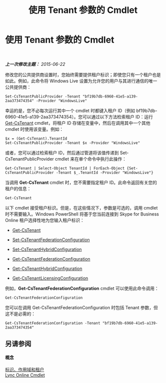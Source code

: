 ﻿---
title: 使用 Tenant 参数的 Cmdlet
TOCTitle: 使用 Tenant 参数的 Cmdlet
ms:assetid: e7fe7c12-fbe0-49c1-9e8c-eef6958f27d0
ms:mtpsurl: https://technet.microsoft.com/zh-cn/library/Dn362850(v=OCS.15)
ms:contentKeyID: 56271213
ms.date: 06/02/2017
mtps_version: v=OCS.15
ms.translationtype: HT
---

# 使用 Tenant 参数的 Cmdlet

 

_**上一次修改主题：** 2015-06-22_

修改您的公共提供商设置时，您始终需要提供租户标识；即使您只有一个租户也是如此。例如，此命令将 Windows Live 设置为允许您的用户与其进行通信的唯一公共提供商：

    Set-CsTenantPublicProvider -Tenant "bf19b7db-6960-41e5-a139-2aa373474354" -Provider "WindowsLive"

幸运的是，您不必每次运行其中一个 cmdlet 时都键入租户 ID（例如 bf19b7db-6960-41e5-a139-2aa373474354）。您可以通过以下方法检索租户 ID：运行 [Get-CsTenant](https://docs.microsoft.com/en-us/powershell/module/skype/Get-CsTenant) cmdlet，将租户 ID 存储在变量中，然后在调用其中一个其他 cmdlet 时使用该变量。例如：

    $x = (Get-CsTenant).TenantId
    Set-CsTenantPublicProvider -Tenant $x -Provider "WindowsLive"

或者，您可以通过检索租户 ID，然后通过管道将该值传递到 Set-CsTenantPublicProvider cmdlet 来在单个命令中执行此操作：

    Get-CsTenant | Select-Object TenantId | ForEach-Object {Set-CsTenantPublicProvider -Tenant $_.TenantId -Provider "WindowsLive"}

当调用 **Get-CsTenant** cmdlet 时，您不需要指定租户 ID。此命令返回有关您的租户的信息：

    Get-CsTenant

以下 cmdlet 接受租户标识。但是，在这些情况下，参数是可选的，调用 cmdlet 时不需要输入。Windows PowerShell 将基于您当前连接到 Skype for Business Online 租户选择性地为您输入租户标识：

  - [Get-CsTenant](https://docs.microsoft.com/en-us/powershell/module/skype/Get-CsTenant)

  - [Set-CsTenantFederationConfiguration](https://docs.microsoft.com/powershell/module/skype/Set-CsTenantFederationConfiguration)

  - [Set-CsTenantHybridConfiguration](https://docs.microsoft.com/en-us/powershell/module/skype/Set-CsTenantHybridConfiguration)

  - [Get-CsTenantFederationConfiguration](https://docs.microsoft.com/powershell/module/skype/Get-CsTenantFederationConfiguration)

  - [Get-CsTenantHybridConfiguration](https://docs.microsoft.com/en-us/powershell/module/skype/Get-CsTenantHybridConfiguration)

  - [Get-CsTenantLicensingConfiguration](https://docs.microsoft.com/en-us/powershell/module/skype/Get-CsTenantLicensingConfiguration)

例如，**Get-CsTenantFederationConfiguration** cmdlet 可以使用此命令调用：

    Get-CsTenantFederationConfiguration

您可以在调用 Get-CsTenantFederationConfiguration 时包括 Tenant 参数，但这不是必需的：

    Get-CsTenantFederationConfiguration -Tenant "bf19b7db-6960-41e5-a139-2aa373474354"

## 另请参阅

#### 概念

[标识、作用域和租户](identities-scopes-and-tenants-in-skype-for-business-online.md)  
[Lync Online Cmdlet](the-skype-for-business-online-cmdlets.md)

